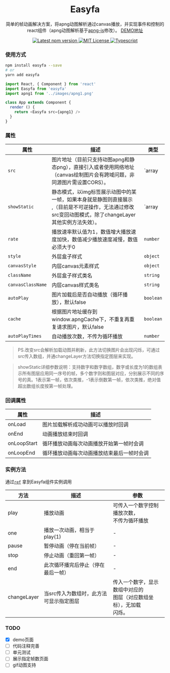 <h1 align='center'>
  Easyfa
</h1>
<p align='center'>
  简单的帧动画解决方案，将apng动图解析通过canvas播放，并实现事件和控制的react组件（apng动图解析基于<a href='https://github.com/davidmz/apng-js'>apng-js</a>修改）。 <a href="https://hoc2019.github.io/easyfa/">DEMO地址</a>
</p>
<p align='center'>
  <a href='https://www.npmjs.com/package/easyfa'>
    <img src='https://img.shields.io/npm/v/easyfa.svg' alt='Latest npm version'>
  </a>
  <a href='https://opensource.org/licenses/mit-license.php'>
    <img src='https://badges.frapsoft.com/os/mit/mit.svg?v=103' alt='MIT License'>
  </a>
   <a href='https://github.com/ellerbrock/typescript-badges/'>
    <img src='https://badges.frapsoft.com/typescript/code/typescript.svg?v=101' alt='Typescript'>
  </a>
</p>

### 使用方式

```bash
npm install easyfa --save
# or
yarn add easyfa
```

```js
import React, { Component } from 'react'
import Easyfa from 'easyfa'
import apng1 from '../images/apng1.png'

class App extends Component {
  render () {
    return <Easyfa src={apng1} />
  }
}
```

<!-- Demo page: [`https://cookpete.com/react-player`](https://cookpete.com/react-player) -->

### 属性

| 属性              | 描述                                                                                                                                                         | 类型           |
| ----------------- | ------------------------------------------------------------------------------------------------------------------------------------------------------------ | -------------- |
| `src`             | 图片地址（目前只支持动图apng和静态png），直接引入或者使用网络地址<br />（canvas绘制图片会有跨域问题，非同源图片需设置CORS）。                                | `array|string` |
| `showStatic`      | 静态模式，以img标签展示动图中的某一帧，如果本身就是静图则直接展示<br />,（目前是不可逆操作，无法通过修改src变回动图模式，除了changeLayer其他实例方法失效）。 | `array|number` |
| `rate`            | 播放速率默认值为1，数值增大播放速度加快，数值减少播放速度减慢，数值必须大于0                                                                                 | `number`       |
| `style`           | 外层盒子样式                                                                                                                                                 | `object`       |
| `canvasStyle`     | 内层canvas元素样式                                                                                                                                           | `object`       |
| `className`       | 外层盒子样式类名                                                                                                                                             | `string`       |
| `canvasClassName` | 内层canvas样式类名                                                                                                                                           | `string`       |
| `autoPlay`        | 图片加载后是否自动播放（循环播放），默认false                                                                                                                | `boolean`      |
| `cache`           | 根据图片地址缓存到window.apngCache下，不重复再重复请求图片，默认false                                                                                        | `boolean`      |
| `autoPlayTimes`   | 自动播放次数，不传为循环播放                                                                                                                                 | `number`       |

> PS.改变src会解析加载动图并刷新，此方法切换图片会出现闪烁，可通过src传入数组，并通changeLayer方法切换指定图层来实现。

> showStatic详细参数说明：支持数字和数字数组，数字或长度为1的数组表示所有图层应用同一序号的帧，多个数字则和图层对应，分别展示不同的序号的真。1表示第一帧，依次类推，-1表示倒数第一帧，依次类推，绝对值超出数组长度按第一帧处理。

### 回调属性

 | 属性        | 描述                                       |
 | ----------- | ------------------------------------------ |
 | onLoad      | 图片加载解析成功动画可以播放时回调         |
 | onEnd       | 动画播放结束时回调                         |
 | onLoopStart | 循环播放动画每次动画播放开始第一帧时会调   |
 | onLoopEnd   | 循环播放动画每次动画播放结束最后一帧时会调 |

### 实例方法

通过[`ref`](https://facebook.github.io/react/docs/refs-and-the-dom.html) 拿到Easyfa组件实例调用

 | 方法        | 描述                                    | 参数                                                                     |
 | ----------- | --------------------------------------- | ------------------------------------------------------------------------ |
 | play        | 播放动画                                | 可传入一个数字控制播放次数，<br>不传为循环播放                           |
 | one         | 播放一次动画，相当于play(1)             | -                                                                        |
 | pause       | 暂停动画（停在当前帧）                  | -                                                                        |
 | stop        | 停止动画（重回第一帧）                  | -                                                                        |
 | end         | 此次循环播完后停止（停在最后一帧）      | -                                                                        |
 | changeLayer | 当src传入为数组时，此方法可显示指定图层 | 传入一个数字，显示数组中对应的<br>图层（对应数组坐标），无加载<br>闪烁。 |

### TODO
- [x] demo页面
- [ ] 代码注释完善
- [ ] 单元测试
- [ ] 展示指定帧数页面
- [ ] gif动图支持
